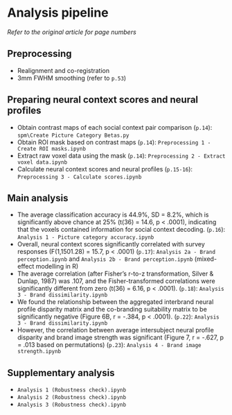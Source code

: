 
# Analysis pipeline

_Refer to the original article for page numbers_

## Preprocessing

- Realignment and co-registration
- 3mm FWHM smoothing (refer to `p.53`)

## Preparing neural context scores and neural profiles

- Obtain contrast maps of each social context pair comparison (`p.14`): `spm\Create Picture Category Betas.py`
- Obtain ROI mask based on contrast maps (`p.14`): `Preprocessing 1 - Create ROI masks.ipynb`
- Extract raw voxel data using the mask (`p.14`): `Preprocessing 2 - Extract voxel data.ipynb`
- Calculate neural context scores and neural profiles (`p.15-16`): `Preprocessing 3 - Calculate scores.ipynb`

## Main analysis

- The average classification accuracy is 44.9%, SD = 8.2%, which is significantly above chance at 25% (t(36) = 14.6, p < .0001), indicating that the voxels contained information for social context decoding. (`p.16`): `Analysis 1 - Picture category accuracy.ipynb`
- Overall, neural context scores significantly correlated with survey responses (F(1,1501.28) = 15.7, p < .0001) (`p.17`): `Analysis 2a - Brand perception.ipynb` and `Analysis 2b - Brand perception.ipynb` (mixed-effect modelling in R)
- The average correlation (after Fisher’s r-to-z transformation, Silver & Dunlap, 1987) was .107, and the Fisher-transformed correlations were significantly different from zero (t(36) = 6.16, p < .0001). (`p.18`): `Analysis 3 - Brand dissimilarity.ipynb`
- We found the relationship between the aggregated interbrand neural profile disparity matrix and the co-branding suitability matrix to be significantly negative (Figure 6B, r = -.384, p < .0001). (`p.22`): `Analysis 3 - Brand dissimilarity.ipynb`
- However, the correlation between average intersubject neural profile disparity and brand image strength was significant (Figure 7, r = -.627, p = .013 based on permutations) (`p.23`): `Analysis 4 - Brand image strength.ipynb`

## Supplementary analysis

- `Analysis 1 (Robustness check).ipynb`
- `Analysis 2 (Robustness check).ipynb`
- `Analysis 3 (Robustness check).ipynb`
